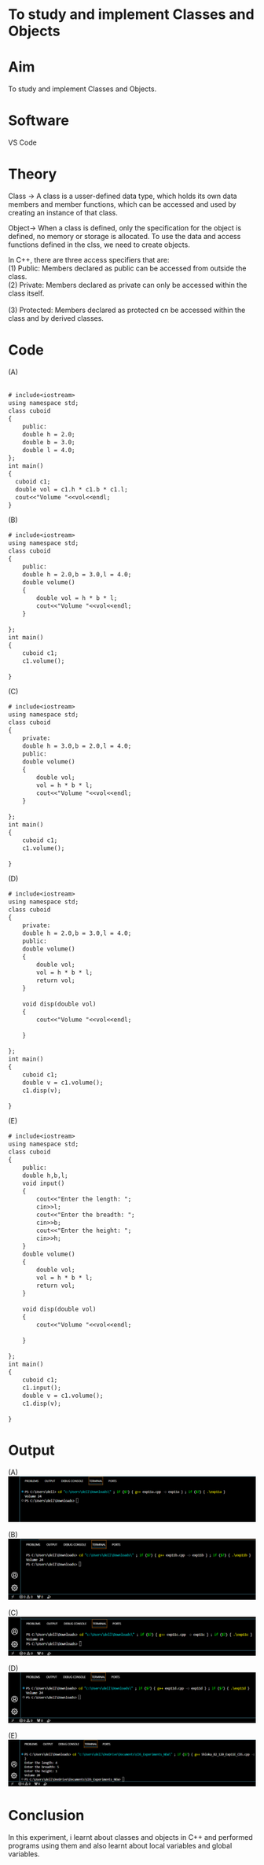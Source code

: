 # To study and implement Classes and Objects

# Aim 
To study and implement Classes and Objects.  

# Software 
VS Code 

# Theory 
Class -> A class is a usser-defined data type, which holds its own data members and member functions, which can be accessed and used by creating an instance of that class. <br> 

Object-> When a class is defined, only the specification for the object is defined, no memory or storage is allocated. To use the data and access functions defined in the clss, we need to create objects. <br> 

In C++, there are three access specifiers that are: <br> 
(1) Public: Members declared as public can be accessed from outside the class. <br> 
(2) Private: Members declared as private can only be accessed within the class itself. <br>  
(3) Protected: Members declared as protected cn be accessed within the class and by derived classes. <br>         

# Code 

(A) <br> 
```

# include<iostream>
using namespace std;
class cuboid
{
    public:
    double h = 2.0;
    double b = 3.0;
    double l = 4.0;
};
int main()
{
  cuboid c1;
  double vol = c1.h * c1.b * c1.l;
  cout<<"Volume "<<vol<<endl;
}
```

(B) <br> 
```
# include<iostream>
using namespace std;
class cuboid
{
    public:
    double h = 2.0,b = 3.0,l = 4.0;
    double volume()
    {
        double vol = h * b * l;
        cout<<"Volume "<<vol<<endl;
    }

};
int main()
{
    cuboid c1;
    c1.volume();
  
}
```

(C) <br> 
```
# include<iostream>
using namespace std;
class cuboid
{
    private:
    double h = 3.0,b = 2.0,l = 4.0;
    public:
    double volume()
    {
        double vol;
        vol = h * b * l;
        cout<<"Volume "<<vol<<endl;
    }

};
int main()
{
    cuboid c1;
    c1.volume();
  
}
```

(D) <br> 
```
# include<iostream>
using namespace std;
class cuboid
{
    private:
    double h = 2.0,b = 3.0,l = 4.0;
    public:
    double volume()
    {
        double vol;
        vol = h * b * l;
        return vol;
    }

    void disp(double vol)
    {
        cout<<"Volume "<<vol<<endl;

    }

};
int main()
{
    cuboid c1;
    double v = c1.volume();
    c1.disp(v);
  
}

```

(E) <br> 
```
# include<iostream>
using namespace std;
class cuboid
{
    public:
    double h,b,l;
    void input()
    {
        cout<<"Enter the length: ";
        cin>>l;
        cout<<"Enter the breadth: ";
        cin>>b;
        cout<<"Enter the height: ";
        cin>>h;
    }
    double volume()
    {
        double vol;
        vol = h * b * l;
        return vol;
    }

    void disp(double vol)
    {
        cout<<"Volume "<<vol<<endl;

    }

};
int main()
{
    cuboid c1;
    c1.input();
    double v = c1.volume();
    c1.disp(v);
  
}
```

# Output 

(A) <br> 
![](https://github.com/Shloka-Patel/Experiment---11/blob/main/Output_11A.png)

(B) <br> 
![](https://github.com/Shloka-Patel/Experiment---11/blob/main/Output_11B.png) 

(C) <br> 
![](https://github.com/Shloka-Patel/Experiment---11/blob/main/Output_11C.png) 

(D) <br> 
![](https://github.com/Shloka-Patel/Experiment---11/blob/main/Output_11D.png) 

(E) <br> 
![](https://github.com/Shloka-Patel/Experiment---11/blob/main/Output_11E.png)

# Conclusion 
In this experiment, i learnt about classes and objects in C++ and performed programs using them and also learnt about local variables and global variables. 

